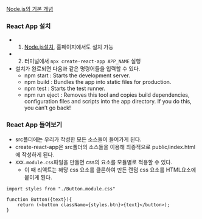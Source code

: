 [Node.js의 기본 개념](https://hanamon.kr/nodejs-%EA%B0%9C%EB%85%90-%EC%9D%B4%ED%95%B4%ED%95%98%EA%B8%B0/)

### React App 설치
 - 1. [Node.js설치](https://nodejs.org/ko/download/package-manager/#macos), 홈페이지에서도 설치 가능
 - 2. 터미널에서 `npx create-react-app APP_NAME` 실행
 - 설치가 완료되면 다음과 같은 명령어들을 입력할 수 있다.
   - npm start : Starts the development server.
   - npm build : Bundles the app into static files for production.
   - npm test : Starts the test runner.
   - npm run eject : Removes this tool and copies build dependencies, configuration files and scripts into the app directory. If you do this, you can’t go back!

### React App 들여보기
 - src폴더에는 우리가 작성한 모든 소스들이 들어가게 된다.
 - create-react-app은 src폴더의 소스들을 이용해 최종적으로 public/index.html에 작성하게 된다.
 - `XXX.module.css`파일을 만들면 css의 요소를 모듈별로 적용할 수 있다.
   - 이 때 리액트는 해당 css 요소를 클론하여 만든 랜덤 css 요소를 HTML요소에 붙이게 된다.
```
import styles from "./Button.module.css"

function Button({text}){
	return (<button className={styles.btn}>{text}</button>);
}
```
